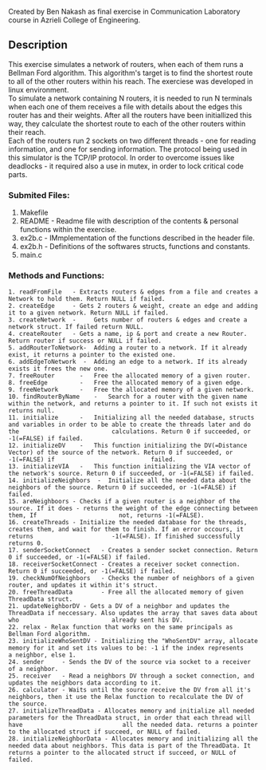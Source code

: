 Created by Ben Nakash as final exercise in Communication Laboratory course in Azrieli College of Engineering.

## Description
This exercise simulates a network of routers, when each of them runs a Bellman Ford algorithm. This algorithm's target is to find the
shortest route to all of the other routers within his reach. The exerciese was developed in linux environment. </br>
To simulate a network containing N routers, it is needed to run N terminals when each one of them receives a file with details about the
edges this router has and their weights. After all the routers have been initiallized this way, they calculate the shortest route to each
of the other routers within their reach. </br>
Each of the routers run 2 sockets on two different threads - one for reading information, and one for sending information. The protocol 
being used in this simulator is the TCP/IP protocol. In order to overcome issues like deadlocks - it required also a use in mutex, in 
order to lock critical code parts.

### Submited Files:
1. Makefile
2. README - Readme file with description of the contents & personal functions within the exercise.
3. ex2b.c - IMmplementation of the functions described in the header file.
4. ex2b.h - Definitions of the softwares structs, functions and constants. 
5. main.c

### Methods and Functions:
	1. readFromFile   -	Extracts routers & edges from a file and creates a Network to hold them. Return NULL if failed.
	2. createEdge 	  -	Gets 2 routers & weight, create an edge and adding it to a given network. Return NULL if failed.
	3. createNetwork  - 	Gets number of routers & edges and create a network struct. If failed return NULL.
	4. createRouter   -	Gets a name, ip & port and create a new Router. Return router if success or NULL if failed.
	5. addRouterToNetwork-	Adding a router to a network. If it already exist, it returns a pointer to the existed one.
	6. addEdgeToNetwork  -	Adding an edge to a network. If its already exists it frees the new one.
	7. freeRouter 		- 	Free the allocated memory of a given router.
	8. freeEdge 		-	Free the allocated memory of a given edge.
	9. freeNetwork 		- 	Free the allocated memory of a given network.
	10. findRouterByName    -	Search for a router with the given name within the network, and returns a pointer to it. If such not exists it 							returns null.
	11. initialize 		- 	Initializing all the needed database, structs and variables in order to be able to create the threads later and do the 							calculations. Return 0 if succeeded, or -1(=FALSE) if failed.
	12. initializeDV    -	This function initializing the DV(=Distance Vector) of the source of the network. Return 0 if succeeded, or -1(=FALSE) if 							failed.
	13. initializeVIA 	- 	This function initializing the VIA vector of the network's source. Return 0 if succeeded, or -1(=FALSE) if failed.
	14. initializeNeighbors  -	Initialize all the needed data about the neighbors of the source. Return 0 if succeeded, or -1(=FALSE) if failed.
	15. areNeighboors - Checks if a given router is a neighbor of the source. If it does - returns the weight of the edge connecting between them, If 						not, returns -1(=FALSE).
	16. createThreads - Initialize the needed database for the threads, creates them, and wait for them to finish. If an error occours, it returns 						-1(=FALSE). If finished successfully returns 0.
	17. senderSocketConnect   - Creates a sender socket connection. Return 0 if succeeded, or -1(=FALSE) if failed.
	18. receiverSocketConnect - Creates a receiver socket connection. Return 0 if succeeded, or -1(=FALSE) if failed.
	19. checkNumOfNeighbors   - Checks the number of neighbors of a given router, and updates it within it's struct.
	20. freeThreadData 		  - Free all the allocated memory of given ThreadData struct.
	21. updateNeighborDV - Gets a DV of a neighbor and updates the ThreadData if neccessary. Also updates the array that saves data about who 						   already sent his DV.
	22. relax - Relax function that works on the same principals as Bellman Ford algorithm.
	23. initializeWhoSentDV - Initializing the "WhoSentDV" array, allocate memory for it and set its values to be: -1 if the index represents 							  a neighbor, else 1.
	24. sender     - Sends the DV of the source via socket to a receiver of a neighbor.
	25. receiver   - Read a neighbors DV through a socket connection, and updates the neighbors data according to it.
	26. calculator - Waits until the source receive the DV from all it's neighbors, then it use the Relax function to recalculate the DV of 				 the source.
	27. initializeThreadData - Allocates memory and initialize all needed parameters for the ThreadData struct, in order that each thread will have 						   all the needed data. returns a pointer to the allocated struct if succeed, or NULL of failed.
	28. initializeNeighborData - Allocates memory and initializing all the needed data about neighbors. This data is part of the ThreadData. It 							 returns a pointer to the allocated struct if succeed, or NULL of failed.

